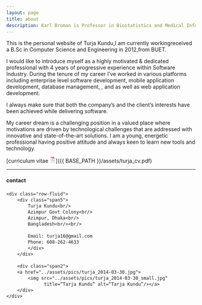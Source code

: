 ```yaml
---
layout: page
title: about
description: Karl Broman is Professor in Biostatistics and Medical Informatics at University of Wisconsin - Madison; research in statistical genetics
---
```


This is the personal website of Turja Kundu,I am currently workingreceived a B.Sc in Computer Science and Engineering in 2012,from BUET.  

I would like to introduce myself as a highly motivated & dedicated professional with 4 years of progressive experience within Software Industry. During the tenure of my career I’ve worked in 
various platforms including enterprise level software development, mobile application development, database management, , and as well as web application development. 

I always make sure that both the company’s and the client’s interests have been achieved while delivering software.

My career dream is a challenging position in a valued place where motivations are driven by technological challenges that are addressed with innovative and state-of-the-art solutions. 
I am a young, energetic professional having positive attitude and always keen to learn new tools and technology. 

[curriculum vitae ![CV as pdf](icons16/pdf-icon.png)]({{ BASE_PATH }}/assets/turja_cv.pdf)



---

<div class="container">
<h4><a name="contact"></a>contact</h4>

    <div class="row-fluid">
        <div class="span5">
            Turja Kundu<br/>
            Azimpur Govt Colony<br/>
            Azimpur, Dhaka<br/>
            Bangladesh<br/><br/>

            Email: turja16@gmail.com
            Phone: 608-262-4633
            </div>
        </div>

        <div class="span2">
        <a href="../assets/pics/turja_2014-03-30.jpg">
            <img src="../assets/pics/turja_2014-03-30_small.jpg"
                  title=“Tarja Kundu” alt=“Tarja Kundu”/></a>
        </div>
    </div>
</div>
